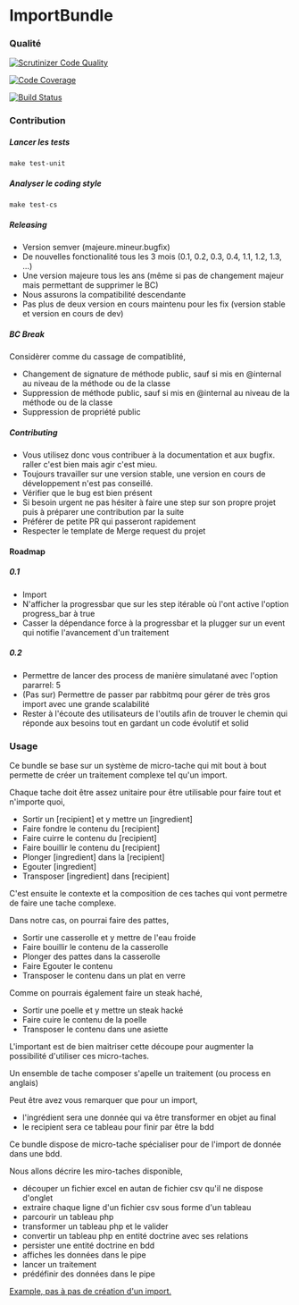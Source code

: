 # ImportBundle

### Qualité

[![Scrutinizer Code Quality](https://scrutinizer-ci.com/g/jean-pasqualini/import/badges/quality-score.png?b=master)](https://scrutinizer-ci.com/g/jean-pasqualini/import/?branch=master)

[![Code Coverage](https://scrutinizer-ci.com/g/jean-pasqualini/import/badges/coverage.png?b=master)](https://scrutinizer-ci.com/g/jean-pasqualini/import/?branch=master)

[![Build Status](https://travis-ci.org/jean-pasqualini/import.svg?branch=master)](https://travis-ci.org/jean-pasqualini/import)

### Contribution

##### Lancer les tests

```
make test-unit
```

##### Analyser le coding style

```
make test-cs
```

##### Releasing

- Version semver (majeure.mineur.bugfix)
- De nouvelles fonctionalité tous les 3 mois (0.1, 0.2, 0.3, 0.4, 1.1, 1.2, 1.3, ...)
- Une version majeure tous les ans (même si pas de changement majeur mais permettant de supprimer le BC)
- Nous assurons la compatibilité descendante
- Pas plus de deux version en cours maintenu pour les fix (version stable et version en cours de dev)

##### BC Break

Considèrer comme du cassage de compatiblité,
- Changement de signature de méthode public, sauf si mis en @internal au niveau de la méthode ou de la classe
- Suppression de méthode public, sauf si mis en @internal au niveau de la méthode ou de la classe
- Suppression de propriété public

##### Contributing

- Vous utilisez donc vous contribuer à la documentation et aux bugfix. raller c'est bien mais agir c'est mieu.
- Toujours travailler sur une version stable, une version en cours de développement n'est pas conseillé.
- Vérifier que le bug est bien présent
- Si besoin urgent ne pas hésiter à faire une step sur son propre projet puis à préparer une contribution par la suite
- Préférer de petite PR qui passeront rapidement
- Respecter le template de Merge request du projet 

#### Roadmap

##### 0.1
- Import
- N'afficher la progressbar que sur les step itérable où l'ont active l'option progress_bar à true
- Casser la dépendance force à la progressbar et la plugger sur un event qui notifie l'avancement d'un traitement

##### 0.2
- Permettre de lancer des process de manière simulatané avec l'option pararrel: 5
- (Pas sur) Permettre de passer par rabbitmq pour gérer de très gros import avec une grande scalabilité 
- Rester à l'écoute des utilisateurs de l'outils afin de trouver le chemin qui réponde aux besoins tout en gardant un code évolutif et solid

### Usage

Ce bundle se base sur un système de micro-tache qui mit bout à bout permette de créer un traitement complexe tel qu'un import.

Chaque tache doit être assez unitaire pour être utilisable pour faire tout et n'importe quoi,
- Sortir un [recipient] et y mettre un [ingredient]
- Faire fondre le contenu du [recipient]
- Faire cuirre le contenu du [recipient]
- Faire bouillir le contenu du [recipient]
- Plonger [ingredient] dans la [recipient]
- Egouter [ingredient]
- Transposer [ingredient] dans [recipient]

C'est ensuite le contexte et la composition de ces taches qui vont permetre de faire une tache complexe.

Dans notre cas, on pourrai faire des pattes,

- Sortir une casserolle et y mettre de l'eau froide
- Faire bouillir le contenu de la casserolle
- Plonger des pattes dans la casserolle
- Faire Egouter le contenu
- Transposer le contenu dans un plat en verre

Comme on pourrais également faire un steak haché,

- Sortir une poelle et y mettre un steak hacké
- Faire cuire le contenu de la poelle
- Transposer le contenu dans une asiette

L'important est de bien maitriser cette découpe pour augmenter la possibilité d'utiliser ces micro-taches.

Un ensemble de tache composer s'apelle un traitement (ou process en anglais)

Peut être avez vous remarquer que pour un import, 
- l'ingrédient sera une donnée qui va être transformer en objet au final
- le recipient sera ce tableau pour finir par être la bdd

Ce bundle dispose de micro-tache spécialiser pour de l'import de donnée dans une bdd.

Nous allons décrire les miro-taches disponible,

- découper un fichier excel en autan de fichier csv qu'il ne dispose d'onglet
- extraire chaque ligne d'un fichier csv sous forme d'un tableau 
- parcourir un tableau php
- transformer un tableau php et le valider
- convertir un tableau php en entité doctrine avec ses relations
- persister une entité doctrine en bdd
- affiches les données dans le pipe
- lancer un traitement
- prédéfinir des données dans le pipe

[Example, pas à pas de création d'un import.](./doc/pas_a_pas.md)
